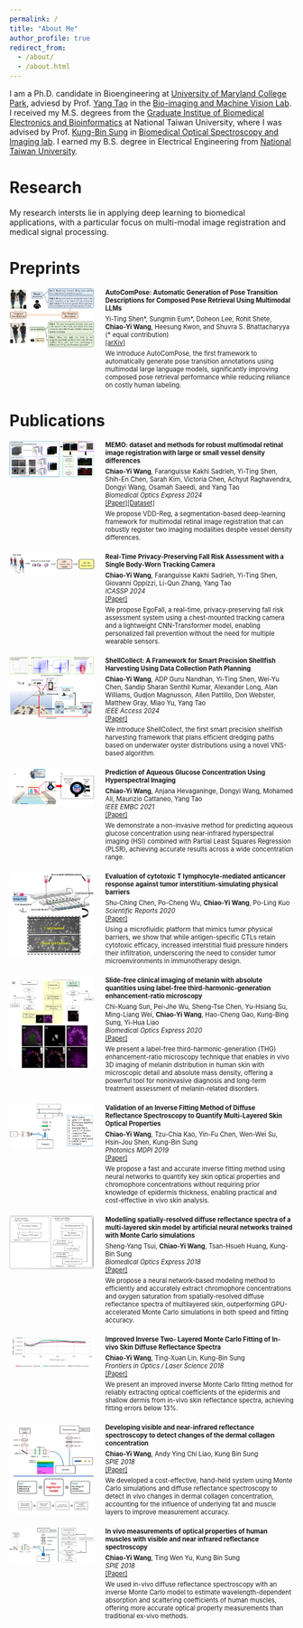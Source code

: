 ```yaml
---
permalink: /
title: "About Me"
author_profile: true
redirect_from: 
  - /about/
  - /about.html
---
```


I am a Ph.D. candidate in Bioengineering at [University of Maryland College Park](https://bioe.umd.edu/), adviesd by Prof. [Yang Tao](https://bioe.umd.edu/clark/faculty/222/Yang-Tao) in the [Bio-imaging and Machine Vision Lab](https://taolab.umd.edu/). I received my M.S. degrees from the [Graduate Institue of Biomedical Electronics and Bioinformatics](https://www.bebi.ntu.edu.tw/?page_id=79&lang=en) at National Taiwan University, where I was advised by Prof. [Kung-Bin Sung](https://www.ee.ntu.edu.tw/bio1.php?teacher_id=945010) in [Biomedical Optical Spectroscopy and Imaging lab](https://homepage.ntu.edu.tw/~kbsung/). I earned my B.S. degree in Electrical Engineering from [National Taiwan University](https://web.ee.ntu.edu.tw/eng/index.php).


Research
======
My research intersts lie in applying deep learning to biomedical applications, with a particular focus on multi-modal image registration and medical signal processing.


Preprints
======

<div style="display: flex; align-items: flex-start; margin-bottom: 20px; position: relative;">
  <img src="/images/autocompose.jpg" alt="AutoComPose" style="width: 150px; height: auto; margin-right: 20px; border-radius: 4px;" class="original-image">
  <div>
    <h3 style="margin: 0; font-size: 0.8em;">
      AutoComPose: Automatic Generation of Pose Transition Descriptions for Composed Pose Retrieval Using Multimodal LLMs
    </h3>
    <p style="margin: 5px 0; font-size: 0.8em;">
      Yi-Ting Shen*, Sungmin Eum*, Doheon Lee, Rohit Shete, <strong>Chiao-Yi Wang</strong>, Heesung Kwon, and Shuvra S. Bhattacharyya (* equal contribution)
      <br>
      <a href="https://arxiv.org/abs/2503.22884">[arXiv]</a>
    </p>
    <p style="margin: 0; font-size: 0.8em;">
      We introduce AutoComPose, the first framework to automatically generate pose transition annotations using multimodal large language models, significantly improving composed pose retrieval performance while reducing reliance on costly human labeling.
    </p>
  </div>
  <div class="enlarged-image-container">
    <img src="/images/autocompose.jpg" alt="AutoComPose Enlarged" class="enlarged-image">
  </div>
</div>


Publications
======

<div style="display: flex; align-items: flex-start; margin-bottom: 20px; position: relative;">
  <img src="/images/memo_fig.jpg" alt="Memo" style="width: 150px; height: auto; margin-right: 20px; border-radius: 4px;" class="original-image">
  <div>
    <h3 style="margin: 0; font-size: 0.8em;">
      MEMO: dataset and methods for robust multimodal retinal image registration with large or small vessel density differences
    </h3>
    <p style="margin: 5px 0; font-size: 0.8em;">
      <strong>Chiao-Yi Wang</strong>, Faranguisse Kakhi Sadrieh, Yi-Ting Shen, Shih-En Chen, Sarah Kim, Victoria Chen, Achyut Raghavendra, Dongyi Wang, Osamah Saeedi, and Yang Tao
      <br>
      <em>Biomedical Optics Express 2024</em>
      <br>
      <a href="https://doi.org/10.1364/BOE.516481">[Paper]</a><a href="https://chiaoyiwang0424.github.io/MEMO/">[Dataset]</a>
    </p>
    <p style="margin: 0; font-size: 0.8em;">
      We propose VDD-Reg, a segmentation-based deep-learning framework for multimodal retinal image registration that can robustly register two imaging modalities despite vessel density differences.
    </p>
  </div>
  <div class="enlarged-image-container">
    <img src="/images/memo_fig.jpg" alt="Memo Enlarged" class="enlarged-image">
  </div>
</div>

<div style="display: flex; align-items: flex-start; margin-bottom: 20px; position: relative;">
  <img src="/images/icassp_fig.jpg" alt="Memo" style="width: 150px; height: auto; margin-right: 20px; border-radius: 4px;" class="original-image">
  <div>
    <h3 style="margin: 0; font-size: 0.8em;">
      Real-Time Privacy-Preserving Fall Risk Assessment with a Single Body-Worn Tracking Camera
    </h3>
    <p style="margin: 5px 0; font-size: 0.8em;">
      <strong>Chiao-Yi Wang</strong>, Faranguisse Kakhi Sadrieh, Yi-Ting Shen, Giovanni Oppizzi, Li-Qun Zhang, Yang Tao
      <br>
      <em>ICASSP 2024</em>
      <br>
      <a href="https://ieeexplore.ieee.org/abstract/document/10447770">[Paper]</a>
    </p>
    <p style="margin: 0; font-size: 0.8em;">
      We propose EgoFall, a real-time, privacy-preserving fall risk assessment system using a chest-mounted tracking camera and a lightweight CNN-Transformer model, enabling personalized fall prevention without the need for multiple wearable sensors.
    </p>
  </div>
  <div class="enlarged-image-container">
    <img src="/images/icassp_fig.jpg" alt="Memo Enlarged" class="enlarged-image">
  </div>
</div>

<div style="display: flex; align-items: flex-start; margin-bottom: 20px; position: relative;">
  <img src="/images/shellcollect.jpg" alt="Memo" style="width: 150px; height: auto; margin-right: 20px; border-radius: 4px;" class="original-image">
  <div>
    <h3 style="margin: 0; font-size: 0.8em;">
      ShellCollect: A Framework for Smart Precision Shellfish Harvesting Using Data Collection Path Planning
    </h3>
    <p style="margin: 5px 0; font-size: 0.8em;">
      <strong>Chiao-Yi Wang</strong>, ADP Guru Nandhan, Yi-Ting Shen, Wei-Yu Chen, Sandip Sharan Senthil Kumar, Alexander Long, Alan Williams, Gudjon Magnusson, Allen Pattillo, Don Webster, Matthew Gray, Miao Yu, Yang Tao
      <br>
      <em>IEEE Access 2024</em>
      <br>
      <a href="https://ieeexplore.ieee.org/abstract/document/10766580">[Paper]</a>
    </p>
    <p style="margin: 0; font-size: 0.8em;">
      We introduce ShellCollect, the first smart precision shellfish harvesting framework that plans efficient dredging paths based on underwater oyster distributions using a novel VNS-based algorithm.
    </p>
  </div>
  <div class="enlarged-image-container">
    <img src="/images/shellcollect.jpg" alt="Memo Enlarged" class="enlarged-image">
  </div>
</div>

<div style="display: flex; align-items: flex-start; margin-bottom: 20px; position: relative;">
  <img src="/images/EMBCfig.png" alt="EMBC" style="width: 150px; height: auto; margin-right: 20px; border-radius: 4px;" class="original-image">
  <div>
    <h3 style="margin: 0; font-size: 0.8em;">
      Prediction of Aqueous Glucose Concentration Using Hyperspectral Imaging
    </h3>
    <p style="margin: 5px 0; font-size: 0.8em;">
      <strong>Chiao-Yi Wang</strong>, Anjana Hevaganinge, Dongyi Wang, Mohamed Ali, Maurizio Cattaneo, Yang Tao
      <br>
      <em>IEEE EMBC 2021</em>
      <br>
      <a href="https://ieeexplore.ieee.org/abstract/document/9630670">[Paper]</a>
    </p>
    <p style="margin: 0; font-size: 0.8em;">
      We demonstrate a non-invasive method for predicting aqueous glucose concentration using near-infrared hyperspectral imaging (HSI) combined with Partial Least Squares Regression (PLSR), achieving accurate results across a wide concentration range.
    </p>
  </div>
  <div class="enlarged-image-container">
    <img src="/images/EMBCfig.png" alt="EMBC Enlarged" class="enlarged-image">
  </div>
</div>

<div style="display: flex; align-items: flex-start; margin-bottom: 20px; position: relative;">
  <img src="/images/tcell.jpg" alt="tcell" style="width: 150px; height: auto; margin-right: 20px; border-radius: 4px;" class="original-image">
  <div>
    <h3 style="margin: 0; font-size: 0.8em;">
      Evaluation of cytotoxic T lymphocyte-mediated anticancer response against tumor interstitium-simulating physical barriers
    </h3>
    <p style="margin: 5px 0; font-size: 0.8em;">
      Shu-Ching Chen, Po-Cheng Wu, <strong>Chiao-Yi Wang</strong>, Po-Ling Kuo
      <br>
      <em>Scientific Reports 2020</em>
      <br>
      <a href="https://www.nature.com/articles/s41598-020-70694-8">[Paper]</a>
    </p>
    <p style="margin: 0; font-size: 0.8em;">
      Using a microfluidic platform that mimics tumor physical barriers, we show that while antigen-specific CTLs retain cytotoxic efficacy, increased interstitial fluid pressure hinders their infiltration, underscoring the need to consider tumor microenvironments in immunotherapy design.
    </p>
  </div>
  <div class="enlarged-image-container">
    <img src="/images/tcell.jpg" alt="tcell Enlarged" class="enlarged-image">
  </div>
</div>

<div style="display: flex; align-items: flex-start; margin-bottom: 20px; position: relative;">
  <img src="/images/THG_BOE2020.jpg" alt="thg" style="width: 150px; height: auto; margin-right: 20px; border-radius: 4px;" class="original-image">
  <div>
    <h3 style="margin: 0; font-size: 0.8em;">
      Slide-free clinical imaging of melanin with absolute quantities using label-free third-harmonic-generation enhancement-ratio microscopy
    </h3>
    <p style="margin: 5px 0; font-size: 0.8em;">
      Chi-Kuang Sun, Pei-Jhe Wu, Sheng-Tse Chen, Yu-Hsiang Su, Ming-Liang Wei, <strong>Chiao-Yi Wang</strong>, Hao-Cheng Gao, Kung-Bing Sung, Yi-Hua Liao
      <br>
      <em>Biomedical Optics Express 2020</em>
      <br>
      <a href="https://doi.org/10.1364/BOE.391451">[Paper]</a>
    </p>
    <p style="margin: 0; font-size: 0.8em;">
      We present a label-free third-harmonic-generation (THG) enhancement-ratio microscopy technique that enables in vivo 3D imaging of melanin distribution in human skin with microscopic detail and absolute mass density, offering a powerful tool for noninvasive diagnosis and long-term treatment assessment of melanin-related disorders.
    </p>
  </div>
  <div class="enlarged-image-container">
    <img src="/images/THG_BOE2020.jpg" alt="thg Enlarged" class="enlarged-image">
  </div>
</div>

<div style="display: flex; align-items: flex-start; margin-bottom: 20px; position: relative;">
  <img src="/images/photonics2019.png" alt="photonics2019" style="width: 150px; height: auto; margin-right: 20px; border-radius: 4px;" class="original-image">
  <div>
    <h3 style="margin: 0; font-size: 0.8em;">
      Validation of an Inverse Fitting Method of Diffuse Reflectance Spectroscopy to Quantify Multi-Layered Skin Optical Properties
    </h3>
    <p style="margin: 5px 0; font-size: 0.8em;">
      <strong>Chiao-Yi Wang</strong>, Tzu-Chia Kao, Yin-Fu Chen, Wen-Wei Su, Hsin-Jou Shen, Kung-Bin Sung
      <br>
      <em>Photonics MDPI 2019</em>
      <br>
      <a href="https://www.mdpi.com/2304-6732/6/2/61">[Paper]</a>
    </p>
    <p style="margin: 0; font-size: 0.8em;">
      We propose a fast and accurate inverse fitting method using neural networks to quantify key skin optical properties and chromophore concentrations without requiring prior knowledge of epidermis thickness, enabling practical and cost-effective in vivo skin analysis.
    </p>
  </div>
  <div class="enlarged-image-container">
    <img src="/images/photonics2019.png" alt="photonics2019 Enlarged" class="enlarged-image">
  </div>
</div>

<div style="display: flex; align-items: flex-start; margin-bottom: 20px; position: relative;">
  <img src="/images/BOE2018.jpg" alt="BOE2018" style="width: 150px; height: auto; margin-right: 20px; border-radius: 4px;" class="original-image">
  <div>
    <h3 style="margin: 0; font-size: 0.8em;">
      Modelling spatially-resolved diffuse reflectance spectra of a multi-layered skin model by artificial neural networks trained with Monte Carlo simulations
    </h3>
    <p style="margin: 5px 0; font-size: 0.8em;">
      Sheng-Yang Tsui, <strong>Chiao-Yi Wang</strong>, Tsan-Hsueh Huang, Kung-Bin Sung
      <br>
      <em>Biomedical Optics Express 2018</em>
      <br>
      <a href="https://doi.org/10.1364/BOE.9.001531">[Paper]</a>
    </p>
    <p style="margin: 0; font-size: 0.8em;">
      We propose a neural network-based modeling method to efficiently and accurately extract chromophore concentrations and oxygen saturation from spatially-resolved diffuse reflectance spectra of multilayered skin, outperforming GPU-accelerated Monte Carlo simulations in both speed and fitting accuracy.
    </p>
  </div>
  <div class="enlarged-image-container">
    <img src="/images/BOE2018.jpg" alt="BOE2018 Enlarged" class="enlarged-image">
  </div>
</div>

<div style="display: flex; align-items: flex-start; margin-bottom: 20px; position: relative;">
  <img src="/images/OSA2018.jpg" alt="OSA2018" style="width: 150px; height: auto; margin-right: 20px; border-radius: 4px;" class="original-image">
  <div>
    <h3 style="margin: 0; font-size: 0.8em;">
      Improved Inverse Two- Layered Monte Carlo Fitting of In-vivo Skin Diffuse Reflectance Spectra
    </h3>
    <p style="margin: 5px 0; font-size: 0.8em;">
      <strong>Chiao-Yi Wang</strong>, Ting-Xuan Lin, Kung-Bin Sung
      <br>
      <em>Frontiers in Optics / Laser Science 2018</em>
      <br>
      <a href="https://doi.org/10.1364/FIO.2018.JW3A.121">[Paper]</a>
    </p>
    <p style="margin: 0; font-size: 0.8em;">
      We present an improved inverse Monte Carlo fitting method for reliably extracting optical coefficients of the epidermis and shallow dermis from in-vivo skin reflectance spectra, achieving fitting errors below 13%.
    </p>
  </div>
  <div class="enlarged-image-container">
    <img src="/images/OSA2018.jpg" alt="OSA2018 Enlarged" class="enlarged-image">
  </div>
</div>

<div style="display: flex; align-items: flex-start; margin-bottom: 20px; position: relative;">
  <img src="/images/SPIE2018_skin_final.jpg" alt="SPIE2018skin" style="width: 150px; height: auto; margin-right: 20px; border-radius: 4px;" class="original-image">
  <div>
    <h3 style="margin: 0; font-size: 0.8em;">
      Developing visible and near-infrared reflectance spectroscopy to detect changes of the dermal collagen concentration
    </h3>
    <p style="margin: 5px 0; font-size: 0.8em;">
      <strong>Chiao-Yi Wang</strong>, Andy Ying Chi Liao, Kung Bin Sung
      <br>
      <em>SPIE 2018</em>
      <br>
      <a href="https://doi.org/10.1117/12.2289637">[Paper]</a>
    </p>
    <p style="margin: 0; font-size: 0.8em;">
      We developed a cost-effective, hand-held system using Monte Carlo simulations and diffuse reflectance spectroscopy to detect in vivo changes in dermal collagen concentration, accounting for the influence of underlying fat and muscle layers to improve measurement accuracy.
    </p>
  </div>
  <div class="enlarged-image-container">
    <img src="/images/SPIE2018_skin_final.jpg" alt="SPIE2018skin Enlarged" class="enlarged-image">
  </div>
</div>

<div style="display: flex; align-items: flex-start; margin-bottom: 20px; position: relative;">
  <img src="/images/SPIE2018_muscle_final.jpg" alt="SPIE2018muscle" style="width: 150px; height: auto; margin-right: 20px; border-radius: 4px;" class="original-image">
  <div>
    <h3 style="margin: 0; font-size: 0.8em;">
      In vivo measurements of optical properties of human muscles with visible and near infrared reflectance spectroscopy
    </h3>
    <p style="margin: 5px 0; font-size: 0.8em;">
      <strong>Chiao-Yi Wang</strong>, Ting Wen Yu, Kung Bin Sung
      <br>
      <em>SPIE 2018</em>
      <br>
      <a href="https://doi.org/10.1117/12.2288876">[Paper]</a>
    </p>
    <p style="margin: 0; font-size: 0.8em;">
      We used in-vivo diffuse reflectance spectroscopy with an inverse Monte Carlo model to estimate wavelength-dependent absorption and scattering coefficients of human muscles, offering more accurate optical property measurements than traditional ex-vivo methods.
    </p>
  </div>
  <div class="enlarged-image-container">
    <img src="/images/SPIE2018_muscle_final.jpg" alt="SPIE2018muscle Enlarged" class="enlarged-image">
  </div>
</div>


<style>
/* Add this CSS to your page or a linked stylesheet */
.original-image {
  z-index: 1;
}

.enlarged-image-container {
  display: none;
  position: absolute;
  top: 0;
  left: 0; /* Adjust to position beside the original image */
  z-index: 10; /* Ensure it appears above other elements */
}

.enlarged-image {
  width: 600px; /* Adjust size for enlargement */
  height: auto;
  border: 2px solid #ccc; /* Optional: Add a border for better visibility */
  background: white; /* Optional: Add a background to avoid overlap issues */
}

.original-image:hover ~ .enlarged-image-container {
  display: block;
}
</style>

